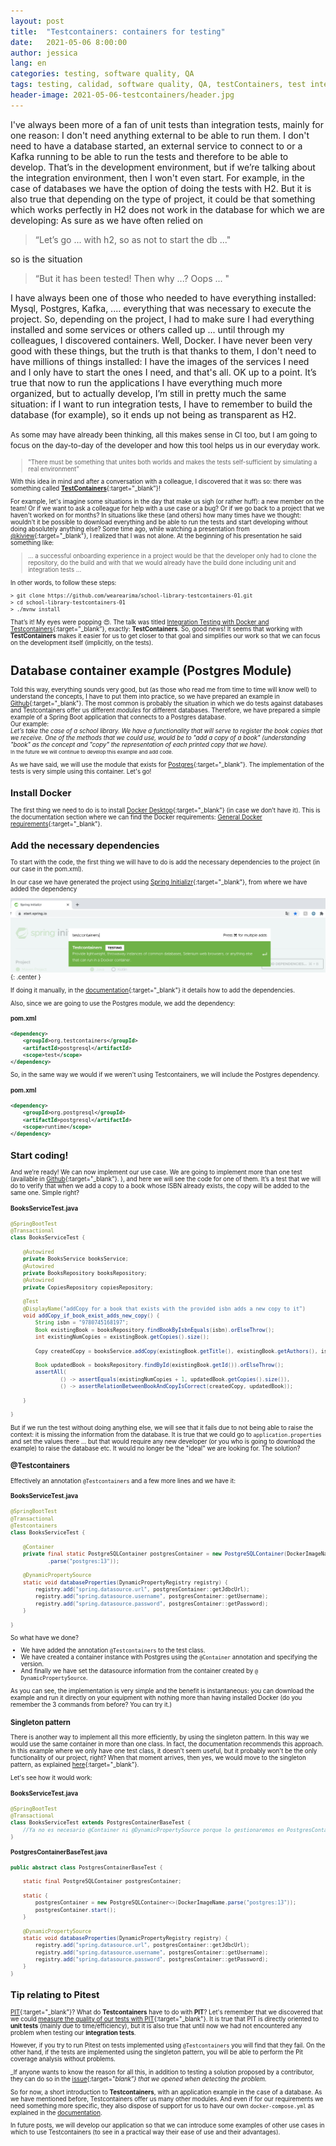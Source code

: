 ```yaml
---
layout: post
title:  "Testcontainers: containers for testing"
date:   2021-05-06 8:00:00
author: jessica
lang: en
categories: testing, software quality, QA
tags: testing, calidad, software quality, QA, testContainers, test integración
header-image: 2021-05-06-testcontainers/header.jpg
---
```


I've always been more of a fan of unit tests than integration tests, mainly for one reason: I don't need anything external to be able to run them. I don't need to have a database started, an external service to connect to or a Kafka running to be able to run the tests and therefore to be able to develop.
That’s in the development environment, but if we’re talking about the integration environment, then I won't even start.
For example, in the case of databases we have the option of doing the tests with H2. But it is also true that depending on the type of project, it could be that something which works perfectly in H2 does not work in the database for which we are developing:
As sure as we have often relied on
> “Let’s go ... with h2, so as not to start the db ..."

so is the situation 
> “But it has been tested! Then why ...? Oops ... " 

I have always been one of those who needed to have everything installed: Mysql, Postgres, Kafka, .... everything that was necessary to execute the project. So, depending on the project, I had to make sure I had everything installed and some services or others called up ... until through my colleagues, I discovered containers. Well, Docker.
I have never been very good with these things, but the truth is that thanks to them, I don't need to have millions of things installed: I have the images of the services I need and I only have to start the ones I need, and that's all.
OK up to a point. It’s true that now to run the applications I have everything much more organized, but to actually develop, I’m still in pretty much the same situation: if I want to run integration tests, I have to remember to build the database (for example), so it ends up not being as transparent as H2.  

<small>As some may have already been thinking, all this makes sense in CI too, but I am going to focus on the day-to-day of the developer and how this tool helps us in our everyday work.<small>

> "There must be something that unites both worlds and makes the tests self-sufficient by simulating a real environment"

With this idea in mind and after a conversation with a colleague, I discovered that it was so: there was something called [**TestContainers**](https://www.testcontainers.org/){:target="_blank"}!
 
For example, let's imagine some situations in the day that make us sigh (or rather huff): a new member on the team! Or if we want to ask a colleague for help with a use case or a bug? Or if we go back to a project that we haven't worked on for months?
In situations like these (and others) how many times have we thought: wouldn't it be possible to download everything and be able to run the tests and start developing without doing absolutely anything else?
Some time ago, while watching a presentation from [@kiview](https://twitter.com/kiview){:target="_blank"}, I realized that I was not alone. At the beginning of his presentation he said something like:
> ... a successful onboarding experience in a project would be that the developer only had to clone the repository, do the build and with that we would already have the build done including unit and integration tests ... 

In other words, to follow these steps:

```
> git clone https://github.com/wearearima/school-library-testcontainers-01.git
> cd school-library-testcontainers-01
> ./mvnw install
```

That’s it!
My eyes were popping 😍. The talk was titled [Integration Testing with Docker and Testcontainers](https://www.youtube.com/watch?v=Lv1evJe2MRI){:target="_blank”}, exactly: **TestContainers**. So, good news! It seems that working with **TestContainers** makes it easier for us to get closer to that goal and simplifies our work so that we can focus on the development itself (implicitly, on the tests). 

# Database container example (Postgres Module)
Told this way, everything sounds very good, but (as those who read me from time to time will know well) to understand the concepts, I have to put them into practice, so we have prepared an example in [Github](https://github.com/wearearima/school-library-testcontainers-01){:target="_blank"}.
The most common is probably the situation in which we do tests against databases and Testcontainers offer us different _modules_ for different databases. Therefore, we have prepared a simple example of a Spring Boot application that connects to a Postgres database.  
Our example:  
    _Let’s take the case of a school library. We have a functionality that will serve to register the book copies that we receive. One of the methods that we could use, would be to "add a copy of a book" (understanding "book" as the concept and "copy" the representation of each printed copy that we have)._  
<small>In the future we will continue to develop this example and add code.</small> 

As we have said, we will use the module that exists for [Postgres](https://www.testcontainers.org/modules/databases/postgres/){:target="_blank"}. The implementation of the tests is very simple using this container. Let's go!

## Install Docker
The first thing we need to do is to install [Docker Desktop](https://www.docker.com/products/docker-desktop){:target="_blank"} (in case we don’t have it). This is the documentation section where we can find the Docker requirements: [General Docker requirements](https://www.testcontainers.org/supported_docker_environment/){:target="_blank"}.

## Add the necessary dependencies
To start with the code, the first thing we will have to do is add the necessary dependencies to the project (in our case in the pom.xml).

In our case we have generated the project using [Spring Initializr](https://start.spring.io/){:target="_blank"}, from where we have added the dependency 

![Imagen de cómo se añade la depedencia de testscontainer utilizando springinitializr](/assets/images/2021-05-06-testcontainers/spring-initializr.png){: .center }

If doing it manually, in the [documentation](https://www.testcontainers.org/quickstart/junit_5_quickstart/#1-add-testcontainers-as-a-test-scoped-dependency){:target="_blank"} it details how to add the dependencies.

Also, since we are going to use the Postgres module, we add the dependency: 

#### pom.xml
```xml
<dependency>
    <groupId>org.testcontainers</groupId>
    <artifactId>postgresql</artifactId>
    <scope>test</scope>
</dependency>
```

So, in the same way we would if we weren't using Testcontainers, we will include the Postgres dependency. 

#### pom.xml
```xml
<dependency>
    <groupId>org.postgresql</groupId>
    <artifactId>postgresql</artifactId>
    <scope>runtime</scope>
</dependency>
```

## Start coding!
And we’re ready! We can now implement our use case. We are going to implement more than one test (available in [Github](https://github.com/wearearima/school-library-testcontainers-01/blob/master/src/test/java/eu/arima/schoolLibrary/bookStore/BooksServiceTest.java){:target="_blank"}. ), and here we will see the code for one of them. It’s a test that we will do to verify that when we add a copy to a book whose ISBN already exists, the copy will be added to the same one. Simple right?
 
#### BooksServiceTest.java
```java
@SpringBootTest
@Transactional
class BooksServiceTest {

    @Autowired
    private BooksService booksService;
    @Autowired
    private BooksRepository booksRepository;
    @Autowired
    private CopiesRepository copiesRepository;

    @Test
    @DisplayName("addCopy for a book that exists with the provided isbn adds a new copy to it")
    void addCopy_if_book_exist_adds_new_copy() {
        String isbn = "9780745168197";
        Book existingBook = booksRepository.findBookByIsbnEquals(isbn).orElseThrow();
        int existingNumCopies = existingBook.getCopies().size();

        Copy createdCopy = booksService.addCopy(existingBook.getTitle(), existingBook.getAuthors(), isbn);

        Book updatedBook = booksRepository.findById(existingBook.getId()).orElseThrow();
        assertAll(
                () -> assertEquals(existingNumCopies + 1, updatedBook.getCopies().size()),
                () -> assertRelationBetweenBookAndCopyIsCorrect(createdCopy, updatedBook));

    }

}
```

But if we run the test without doing anything else, we will see that it fails due to not being able to raise the context: it is missing the information from the database.
It is true that we could go to `application.properties` and set the values ​​there ... but that would require any new developer (or you who is going to download the example) to raise the database etc. It would no longer be the "ideal" we are looking for. The solution?

### @Testcontainers
Effectively an annotation `@Testcontainers` and a few more lines and we have it:

#### BooksServiceTest.java
```java
@SpringBootTest
@Transactional
@Testcontainers
class BooksServiceTest {

    @Container
    private final static PostgreSQLContainer postgresContainer = new PostgreSQLContainer(DockerImageName
            .parse("postgres:13"));

    @DynamicPropertySource
    static void databaseProperties(DynamicPropertyRegistry registry) {
        registry.add("spring.datasource.url", postgresContainer::getJdbcUrl);
        registry.add("spring.datasource.username", postgresContainer::getUsername);
        registry.add("spring.datasource.password", postgresContainer::getPassword);
    }

}
```
So what have we done?
- We have added the annotation `@Testcontainers` to the test class.
- We have created a container instance with Postgres using the `@Container` annotation and specifying the version.
- And finally we have set the datasource information from the container created by `@ DynamicPropertySource`.

As you can see, the implementation is very simple and the benefit is instantaneous: you can download the example and run it directly on your equipment with nothing more than having installed Docker (do you remember the 3 commands from before? You can try it.) 

### Singleton pattern
There is another way to implement all this more efficiently, by using the singleton pattern. In this way we would use the same container in more than one class.
In fact, the documentation recommends this approach. In this example where we only have one test class, it doesn't seem useful, but it probably won't be the only functionality of our project, right? When that moment arrives, then yes, we would move to the singleton pattern, as explained [here](https://www.testcontainers.org/test_framework_integration/manual_lifecycle_control/#singleton-containers){:target="_blank"}.

Let's see how it would work: 

#### BooksServiceTest.java
```java
@SpringBootTest
@Transactional
class BooksServiceTest extends PostgresContainerBaseTest {
    //Ya no es necesario @Container ni @DynamicPropertySource porque lo gestionaremos en PostgresContainerBaseTest
}
```

#### PostgresContainerBaseTest.java
```java
public abstract class PostgresContainerBaseTest {

    static final PostgreSQLContainer postgresContainer;

    static {
        postgresContainer = new PostgreSQLContainer<>(DockerImageName.parse("postgres:13"));
        postgresContainer.start();
    }

    @DynamicPropertySource
    static void databaseProperties(DynamicPropertyRegistry registry) {
        registry.add("spring.datasource.url", postgresContainer::getJdbcUrl);
        registry.add("spring.datasource.username", postgresContainer::getUsername);
        registry.add("spring.datasource.password", postgresContainer::getPassword);
    }
}
```

## Tip relating to Pitest
[PIT](https://pitest.org/){:target="_blank"}? What do **Testcontainers** have to do with **PIT**? Let's remember that we discovered that we could [measure the quality of our tests with PIT](https://blog.arima.eu/es/2020/05/25/mutation-testing.html){:target="_blank"}. It is true that PIT is directly oriented to **unit tests** (mainly due to time/efficiency), but it is also true that until now we had not encountered any problem when testing our **integration tests**. 

However, if you try to run Pitest on tests implemented using `@Testcontainers` you will find that they fail. On the other hand, if the tests are implemented using the singleton pattern, you will be able to perform the Pit coverage analysis without problems.

_If anyone wants to know the reason for all this, in addition to testing a solution proposed by a contributor, they can do so in the [issue](https://github.com/hcoles/pitest/issues/827){:target="_blank"} that we opened when detecting the problem._

So for now, a short introduction to **Testcontainers**, with an application example in the case of a database. As we have mentioned before, Testcontainers offer us many other modules. And even if for our requirements we need something more specific, they also dispose of support for us to have our own `docker-compose.yml` as explained in the [documentation](https://www.testcontainers.org/modules/docker_compose/). 
 
In future posts, we will develop our application so that we can introduce some examples of other use cases in which to use Testcontainers (to see in a practical way their ease of use and their advantages). 


